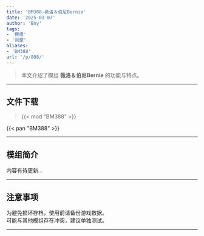 ```yaml
---
title: 'BM388-薇洛＆伯尼Bernie'
date: '2025-03-07'
author: 'Bny'
tags:
- '模组'
- '调整'
aliases:
- 'BM388'
url: '/p/808/'
---
```


> 本文介绍了模组 **薇洛＆伯尼Bernie** 的功能与特点。

---

## 文件下载  

> {{< mod "BM388" >}}  

{{< pan "BM388" >}}  

---

## 模组简介

>  
内容有待更新...  

---

## 注意事项

>  
为避免损坏存档，使用前请备份游戏数据。  
可能与其他模组存在冲突，建议单独测试。  

---


